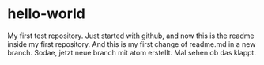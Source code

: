 # hello-world
My first test repository.
Just started with github, and now this is the readme inside my first repository.
And this is my first change of readme.md in a new branch.
Sodae, jetzt neue branch mit atom erstellt. Mal sehen ob das klappt.

